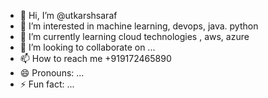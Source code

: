 - 👋 Hi, I’m @utkarshsaraf
- 👀 I’m interested in machine learning, devops, java. python
- 🌱 I’m currently learning cloud technologies , aws, azure
- 💞️ I’m looking to collaborate on ...
- 📫 How to reach me +919172465890
- 😄 Pronouns: ...
- ⚡ Fun fact: ...

<!---
utkarshsaraf/utkarshsaraf is a ✨ special ✨ repository because its `README.md` (this file) appears on your GitHub profile.
You can click the Preview link to take a look at your changes.
--->
